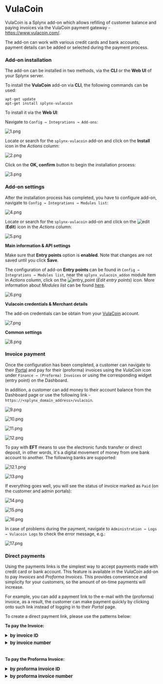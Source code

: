 VulaCoin
==================


VulaCoin is a Splynx add-on which allows refilling of customer balance and paying invoices via the VulaCoin payment gateway - https://www.vulacoin.com/.

The add-on can work with various credit cards and bank accounts, payment details can be added or selected during the payment process.


### Add-on installation

The add-on can be installed in two methods, via the **CLI** or the **Web UI** of your Splynx server.

To install the **VulaCoin** add-on via **CLI**, the following commands can be used:

```
apt-get update
apt-get install splynx-vulacoin
```

To install it via the **Web UI**:

Navigate to `Config → Integrations → Add-ons`:

![1.png](1.png)

Locate or search for the `splynx-vulacoin` add-on and click on the **Install** icon in the *Actions* column:

![2.png](2.png)


Click on the **OK, confirm** button to begin the installation process:

![3.png](3.png)


### Add-on settings

After the installation process has completed, you have to configure add-on, navigate to `Config → Integrations → Modules list`:

![4.png](4.png)

Locate or search for the `splynx-vulacoin` add-on and click on the
<icon class="image-icon">![edit](edit.png)</icon> (**Edit**) icon in the *Actions* column:

![5.png](5.png)

**Main information & API settings**

Make sure that **Entry points** option is **enabled**. Note that changes are not saved until you click **Save**.

The configuration of add-on **Entry points** can be found in `Config → Integrations → Modules list`, near the `splynx_vulacoin_addon` module item in *Actions* column, click on the <icon class="image-icon">![entry_point](entry_point.png)</icon> (*Edit entry points*) icon. More information about *Modules list* can be found [here](configuration/integrations/modules_list/modules_list.md).

![6.png](6.png)

**Vulacoin credentials & Merchant details**

The add-on credentials can be obtain from your [VulaCoin](https://stage.vulacoin.com/admin/login) account.

![7.png](7.png)

**Common settings**

![8.png](8.png)


### Invoice payment

Once the configuration has been completed, a customer can navigate to their [Portal](customer_portal/customer_portal.md) and pay for their (proforma) invoices using the *VulaCoin* icon under `Finance → (Proforma) Invoices` or using the corresponding widget (entry point) on the Dashboard.

In addition, a customer can add money to their account balance from the Dashboard page or use the following link - ```https://<splynx_domain_address>/vulacoin```.

![9.png](9.png)

![10.png](10.png)

![11.png](11.png)

![12.png](12.png)

To pay with **EFT** means to use the electronic funds transfer or direct deposit, in other words, it's a digital movement of money from one bank account to another. The following banks are supported:

![12.1.png](12.1.png)

![13.png](13.png)


If everything goes well, you will see the status of invoice marked as `Paid` (on the customer and admin portals):

![14.png](14.png)

![15.png](15.png)

![16.png](16.png)

In case of problems during the payment, navigate to `Administration → Logs → Vulacoin Logs` to check the error message, e.g.:

![17.png](17.png)


### Direct payments

Using the payments links is the simplest way to accept payments made with credit card or bank account. This feature is available in the *VulaCoin* add-on to pay *Invoices* and *Proforma Invoices*. This provides convenience and simplicity for your customers, so the amount of on-time payments will increase.

For example, you can add a payment link to the e-mail with the (proforma) invoice, as a result, the customer can make payment quickly by clicking onto such link instead of logging in to their *Portal* page.


To create a direct payment link, please use the patterns below:

**To pay the Invoice:**

<details style="font-size: 15px; margin-bottom: 5px;">
<summary><b>by invoice ID</b></summary>
<div markdown="1">

```
https://<splynx_domain_address>/vulacoin/direct-pay-invoice-by-id?item_id=<Invoice_id>

```
</div>
</details>

<details style="font-size: 15px; margin-bottom: 5px;">
<summary><b>by invoice number</b></summary>
<div markdown="1">

```
https://<splynx_domain_address>/vulacoin/direct-pay-invoice?item_id=<Invoice_number>

```
</div>
</details>

<br>

**To pay the Proforma Invoice:**

<details style="font-size: 15px; margin-bottom: 5px;">
<summary><b>by proforma invoice ID</b></summary>
<div markdown="1">

```
https://<splynx_domain_address>/vulacoin/direct-pay-proforma-by-id?item_id=<proforma_id>

```
</div>
</details>

<details style="font-size: 15px; margin-bottom: 5px;">
<summary><b>by proforma invoice number</b></summary>
<div markdown="1">

```
https://<splynx_domain_address>/vulacoin/direct-pay-proforma?item_id=<proforma_number>

```
</div>
</details>
